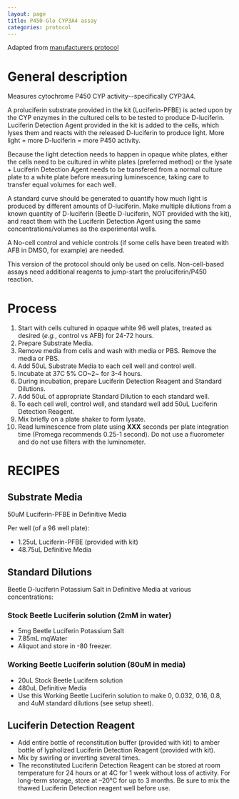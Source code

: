 ```yaml
---
layout: page
title: P450-Glo CYP3A4 assay
categories: protocol
---
```


Adapted from [manufacturers protocol][1]

# General description

Measures cytochrome P450 CYP activity--specifically CYP3A4.

A proluciferin substrate provided in the kit (Luciferin-PFBE) is acted upon by the CYP enzymes in the cultured cells to be tested to produce D-luciferin. Luciferin Detection Agent  provided in the kit is added to the cells, which lyses them and reacts with the released D-luciferin to produce light. More light = more D-luciferin = more P450 activity.

Because the light detection needs to happen in opaque white plates, either the cells need to be cultured in white plates (preferred method) or the lysate + Luciferin Detection Agent needs to be transfered from a normal culture plate to a white plate before measuring luminescence, taking care to transfer equal volumes for each well.

A standard curve should be generated to quantify how much light is produced by different amounts of D-luciferin. Make multiple dilutions from a known quantity of D-luciferin (Beetle D-luciferin, NOT provided with the kit), and react them with the Luciferin Detection Agent using the same concentrations/volumes as the experimental wells.

A No-cell control and vehicle controls (if some cells have been treated with AFB in DMSO, for example) are needed.

This version of the protocol should only be used on cells. Non-cell-based assays need additional reagents to jump-start the proluciferin/P450 reaction.


# Process

1. Start with cells cultured in opaque white 96 well plates, treated as desired (_e.g._, control vs AFB) for 24-72 hours.
1. Prepare Substrate Media.
1. Remove media from cells and wash with media or PBS. Remove the media or PBS.
1. Add 50uL Substrate Media to each cell well and control well.
1. Incubate at 37C 5% CO~2~ for 3-4 hours.
1. During incubation, prepare Luciferin Detection Reagent and Standard Dilutions.
1. Add 50uL of appropriate Standard Dilution to each standard well.
1. To each cell well, control well, and standard well add 50uL Luciferin Detection Reagent.
1. Mix briefly on a plate shaker to form lysate.
1. Read luminescence from plate using __XXX__ seconds per plate integration time (Promega recommends 0.25-1 second). Do not use a fluorometer and do not use filters with the luminometer.


# RECIPES

## Substrate Media
50uM Luciferin-PFBE in Definitive Media

Per well (of a 96 well plate):
  * 1.25uL Luciferin-PFBE (provided with kit)
  * 48.75uL Definitive Media

## Standard Dilutions
Beetle D-luciferin Potassium Salt in Definitive Media at various concentrations:

### Stock Beetle Luciferin solution (2mM in water)

  * 5mg Beetle Luciferin Potassium Salt
  * 7.85mL mqWater
  * Aliquot and store in -80 freezer.

### Working Beetle Luciferin solution (80uM in media)

  * 20uL Stock Beetle Lucifern solution
  * 480uL Definitive Media
  * Use this Working Beetle Luciferin solution to make 0, 0.032, 0.16, 0.8, and 4uM standard dilutions (see setup sheet).

## Luciferin Detection Reagent

  * Add entire bottle of reconstitution buffer (provided with kit) to amber bottle of lypholized Luciferin Detection Reagent (provided with kit).
  * Mix by swirling or inverting several times.
  * The reconstituted Luciferin Detection Reagent can be stored at room temperature for 24 hours or at 4C for 1 week without loss of activity. For long-term storage, store at –20°C for up to 3 months. Be sure to mix the thawed Luciferin Detection reagent well before use.

[1]: https://www.promega.com/-/media/files/resources/protocols/technical-bulletins/101/p450-glo-assays-protocol.pdf?la=en
